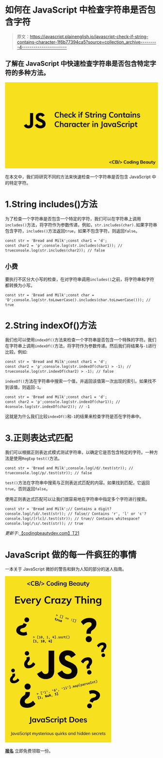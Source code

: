 # 如何在 JavaScript 中检查字符串是否包含字符

> 原文：<https://javascript.plainenglish.io/javascript-check-if-string-contains-character-1f6b77394ca5?source=collection_archive---------4----------------------->

## 了解在 JavaScript 中快速检查字符串是否包含特定字符的多种方法。

![](img/df8147229dcefe94a118b69b860c2f25.png)

在本文中，我们将研究不同的方法来快速检查一个字符串是否包含 JavaScript 中的特定字符。

# 1.String includes()方法

为了检查一个字符串是否包含一个特定的字符，我们可以在字符串上调用`includes()`方法，将字符作为参数传递，例如，`str.includes(char).`如果字符串包含字符，`includes()`方法返回`true`，如果不包含字符，则返回`false`。

```
const str = 'Bread and Milk';const char1 = 'd';
const char2 = 'p';console.log(str.includes(char1)); // trueconsole.log(str.includes(char2)); // false
```

## 小费

要执行不区分大小写的检查，在对字符串调用`includes()`之前，将字符串和字符都转换为小写。

```
const str = 'Bread and Milk';const char = 'D';console.log(str.toLowerCase().includes(char.toLowerCase())); // true
```

# 2.String indexOf()方法

我们也可以使用`indexOf()`方法来检查一个字符串是否包含一个特殊的字符。我们在字符串上调用`indexOf()`方法，将字符作为参数传递。然后我们将结果与`-1`进行比较。例如:

```
const str = 'Bread and Milk';const char1 = 'd';
const char2 = 'p';console.log(str.indexOf(char1) > -1); // trueconsole.log(str.indexOf(char2) > -1); // false
```

`indexOf()`方法在字符串中搜索一个值，并返回该值第一次出现的索引。如果找不到该值，则返回`-1`。

```
const str = 'Bread and Milk';const char1 = 'd';
const char2 = 'p';console.log(str.indexOf(char1)); // 4console.log(str.indexOf(char2)); // -1
```

这就是为什么我们比较`indexOf()`和`-1`的结果来检查字符是否在字符串中。

# 3.正则表达式匹配

我们可以根据正则表达式模式测试字符串，以确定它是否包含特定的字符。一种方法是使用`RegExp` `test()`方法。

```
const str = 'Bread and Milk';console.log(/d/.test(str)); // trueconsole.log(/p/.test(str)); // false
```

`test()`方法在字符串中搜索与正则表达式匹配的内容。如果找到匹配，它返回`true`，否则返回`false`。

使用正则表达式匹配可以让我们很容易地在字符串中指定多个字符进行搜索。

```
const str = 'Bread and Milk';// Contains a digit?
console.log(/\d/.test(str)); // false// Contains 'r', 'l' or 'c'?
console.log(/[rlc]/.test(str)); // true// Contains whitespace?
console.log(/\s/.test(str)); // true
```

*更新于:*[【codingbeautydev.com】T21](https://cbdev.link/eab057)

# JavaScript 做的每一件疯狂的事情

一本关于 JavaScript 微妙的警告和鲜为人知的部分的迷人指南。

![](img/143ee152ba78025ea8643ba5b9726a20.png)

[**报名**](https://cbdev.link/d3c4eb) 立即免费领取一份。